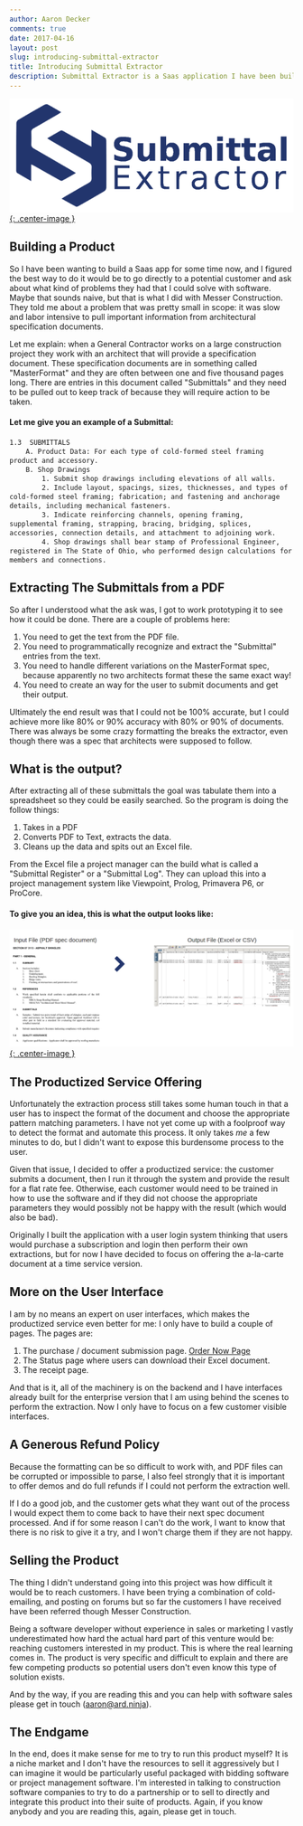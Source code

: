 ```yaml
---
author: Aaron Decker
comments: true
date: 2017-04-16
layout: post
slug: introducing-submittal-extractor
title: Introducing Submittal Extractor
description: Submittal Extractor is a Saas application I have been building over the past 6 months with the help of Messer Construction Co. in Cincinnati OH.
---
```


[![Submittal Extractor (http://submittalextractor.com)](/images/blog/blue_trans_cropped_700.png){: .center-image }](http://submittalextractor.com)

## Building a Product

So I have been wanting to build a Saas app for some time now, and I figured the best way to do it would be to go directly to a potential customer and ask about what kind of problems they had that I could solve with software. Maybe that sounds naive, but that is what I did with Messer Construction. They told me about a problem that was pretty small in scope: it was slow and labor intensive to pull important information from architectural specification documents.

Let me explain: when a General Contractor works on a large construction project they work with an architect that will provide a specification document. These specification documents are in something called "MasterFormat" and they are often between one and five thousand pages long. There are entries in this document called "Submittals" and they need to be pulled out to keep track of because they will require action to be taken.

#### Let me give you an example of a Submittal:

```
1.3  SUBMITTALS
    A. Product Data: For each type of cold-formed steel framing product and accessory.
    B. Shop Drawings
        1. Submit shop drawings including elevations of all walls.
        2. Include layout, spacings, sizes, thicknesses, and types of cold-formed steel framing; fabrication; and fastening and anchorage details, including mechanical fasteners.
        3. Indicate reinforcing channels, opening framing, supplemental framing, strapping, bracing, bridging, splices, accessories, connection details, and attachment to adjoining work.
        4. Shop drawings shall bear stamp of Professional Engineer, registered in The State of Ohio, who performed design calculations for members and connections.
```

## Extracting The Submittals from a PDF

So after I understood what the ask was, I got to work prototyping it to see how it could be done. There are a couple of problems here:

  1. You need to get the text from the PDF file.
  2. You need to programmatically recognize and extract the "Submittal" entries from the text.
  3. You need to handle different variations on the MasterFormat spec, because apparently no two architects format these the same exact way!
  4. You need to create an way for the user to submit documents and get their output.

Ultimately the end result was that I could not be 100% accurate, but I could achieve more like 80% or 90% accuracy with 80% or 90% of documents. There was always be some crazy formatting the breaks the extractor, even though there was a spec that architects were supposed to follow.

## What is the output?

After extracting all of these submittals the goal was tabulate them into a spreadsheet so they could be easily searched. So the program is doing the follow things:

  1. Takes in a PDF
  2. Converts PDF to Text, extracts the data.
  3. Cleans up the data and spits out an Excel file.

From the Excel file a project manager can the build what is called a "Submittal Register" or a "Submittal Log". They can upload this into a project management system like Viewpoint, Prolog, Primavera P6, or ProCore.

#### To give you an idea, this is what the output looks like:

[![Submittal Extractor Example Output](/images/blog/example-output.png){: .center-image }](/images/blog/example-output.png)


## The Productized Service Offering

Unfortunately the extraction process still takes some human touch in that a user has to inspect the format of the document and choose the appropriate pattern matching parameters. I have not yet come up with a foolproof way to detect the format and automate this process. It only takes _me_ a few minutes to do, but I didn't want to expose this burdensome process to the user.

Given that issue, I decided to offer a productized service: the customer submits a document, then I run it through the system and provide the result for a flat rate fee. Otherwise, each customer would need to be trained in how to use the software and if they did not choose the appropriate parameters they would possibly not be happy with the result (which would also be bad).

Originally I built the application with a user login system thinking that users would purchase a subscription and login then perform their own extractions, but for now I have decided to focus on offering the a-la-carte document at a time service version.


## More on the User Interface

I am by no means an expert on user interfaces, which makes the productized service even better for me: I only have to build a couple of pages. The pages are:

  1. The purchase / document submission page. [Order Now Page](https://submittalextractor.com/a-la-carte)
  2. The Status page where users can download their Excel document.
  3. The receipt page.

And that is it, all of the machinery is on the backend and I have interfaces already built for the enterprise version that I am using behind the scenes to perform the extraction. Now I only have to focus on a few customer visible interfaces.


## A Generous Refund Policy

Because the formatting can be so difficult to work with, and PDF files can be corrupted or impossible to parse, I also feel strongly that it is important to offer demos and do full refunds if I could not perform the extraction well.

If I do a good job, and the customer gets what they want out of the process I would expect them to come back to have their next spec document processed. And if for some reason I can't do the work, I want to know that there is no risk to give it a try, and I won't charge them if they are not happy.


## Selling the Product

The thing I didn't understand going into this project was how difficult it would be to reach customers. I have been trying a combination of cold-emailing, and posting on forums but so far the customers I have received have been  referred though Messer Construction.

Being a software developer without experience in sales or marketing I vastly underestimated how hard the actual hard part of this venture would be: reaching customers interested in my product. This is where the real learning comes in. The product is very specific and difficult to explain and there are few competing products so potential users don't even know this type of solution exists.

And by the way, if you are reading this and you can help with software sales please get in touch (aaron@ard.ninja).



## The Endgame

In the end, does it make sense for me to try to run this product myself? It is a niche market and I don't have the resources to sell it aggressively but I can imagine it would be particularly useful packaged with bidding software or project management software. I'm interested in talking to construction software companies to try to do a partnership or to sell to directly and integrate this product into their suite of products. Again, if you know anybody and you are reading this, again, please get in touch.
